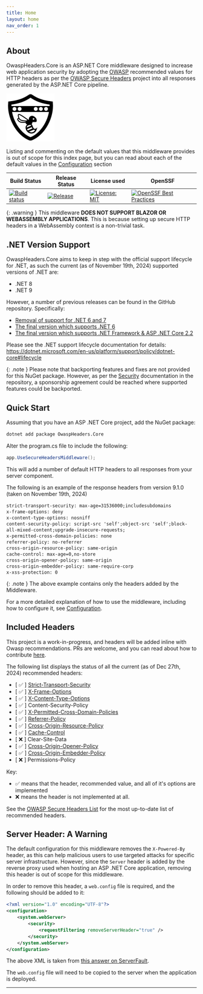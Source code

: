 ```yaml
---
title: Home
layout: home
nav_order: 1
---
```


## About

OwaspHeaders.Core is an ASP.NET Core middleware designed to increase web application security by adopting the [OWASP] recommended values for HTTP headers as per the [OWASP Secure Headers] project into all responses generated by the ASP.NET Core pipeline.

![](./assets/images/icon.png)

Listing and commenting on the default values that this middleware provides is out of scope for this index page, but you can read about each of the default values in the [Configuration] section

| Build Status                                                                                                                                                                          | Release Status                                                                                                                                                                     | License used                                                                                                | OpenSSF                                                                                                                     |
|---------------------------------------------------------------------------------------------------------------------------------------------------------------------------------------|------------------------------------------------------------------------------------------------------------------------------------------------------------------------------------|-------------------------------------------------------------------------------------------------------------|-----------------------------------------------------------------------------------------------------------------------------|
| [![Build status](https://github.com/GaProgMan/OwaspHeaders.Core/actions/workflows/dotnet.yml/badge.svg)](https://github.com/GaProgMan/OwaspHeaders.Core/actions/workflows/dotnet.yml) | [![Release](https://github.com/GaProgMan/OwaspHeaders.Core/actions/workflows/release.yml/badge.svg)](https://github.com/GaProgMan/OwaspHeaders.Core/actions/workflows/release.yml) | [![License: MIT](https://img.shields.io/badge/License-MIT-yellow.svg)](https://opensource.org/licenses/MIT) | [![OpenSSF Best Practices](https://www.bestpractices.dev/projects/9723/badge)](https://www.bestpractices.dev/projects/9723) |

{: .warning }
This middleware **DOES NOT SUPPORT BLAZOR OR WEBASSEMBLY APPLICATIONS**. This is because setting up secure HTTP headers in a WebAssembly context is a non-trivial task.

## .NET Version Support

OwaspHeaders.Core aims to keep in step with the official support lifecycle for .NET, as such the current (as of November 19th, 2024) supported versions of .NET are:

- .NET 8
- .NET 9

However, a number of previous releases can be found in the GitHub repository. Specifically:

- [Removal of support for .NET 6 and 7](https://github.com/GaProgMan/OwaspHeaders.Core/releases/tag/v9.0.0)
- [The final version which supports .NET 6](https://github.com/GaProgMan/OwaspHeaders.Core/releases/tag/v8.1.3)
- [The final version which supports .NET Framework & ASP .NET Core 2.2](https://github.com/GaProgMan/OwaspHeaders.Core/releases/tag/framework)

Please see the .NET support lifecycle documentation for details: https://dotnet.microsoft.com/en-us/platform/support/policy/dotnet-core#lifecycle

{: .note }
Please note that backporting features and fixes are not provided for this NuGet package. However, as per the [Security](https://github.com/GaProgMan/OwaspHeaders.Core/blob/main/SECURITY.md) documentation in the repository, a sponsorship agreement could be reached where supported features could be backported. 

## Quick Start

Assuming that you have an ASP .NET Core project, add the NuGet package:

```bash
dotnet add package OwaspHeaders.Core
```

Alter the program.cs file to include the following:

```csharp
app.UseSecureHeadersMiddleware();
```

This will add a number of default HTTP headers to all responses from your server component.

The following is an example of the response headers from version 9.1.0 (taken on November 19th, 2024)

```http
strict-transport-security: max-age=31536000;includesubdomains
x-frame-options: deny
x-content-type-options: nosniff
content-security-policy: script-src 'self';object-src 'self';block-all-mixed-content;upgrade-insecure-requests;
x-permitted-cross-domain-policies: none
referrer-policy: no-referrer
cross-origin-resource-policy: same-origin
cache-control: max-age=0,no-store
cross-origin-opener-policy: same-origin
cross-origin-embedder-policy: same-require-corp
x-xss-protection: 0
```

{: .note }
The above example contains only the headers added by the Middleware.

For a more detailed explanation of how to use the middleware, including how to configure it, see [Configuration](./configuration).

## Included Headers

This project is a work-in-progress, and headers will be added inline with Owasp recommendations. PRs are welcome, and you can read about how to contribute [here](./Contributing).

The following list displays the status of all the current (as of Dec 27th, 2024) recommended headers:

- [ ✅ ] [Strict-Transport-Security](https://gaprogman.github.io/OwaspHeaders.Core/configuration/Strict-Transport-Security/)
- [ ✅ ] [X-Frame-Options](https://gaprogman.github.io/OwaspHeaders.Core/configuration/X-Frame-Options/)
- [ ✅ ] [X-Content-Type-Options](https://gaprogman.github.io/OwaspHeaders.Core/configuration/X-Content-Type-Options/)
- [ ✅ ] Content-Security-Policy
- [ ✅ ] [X-Permitted-Cross-Domain-Policies](https://gaprogman.github.io/OwaspHeaders.Core/configuration/X-Permitted-Cross-Domain-Policies/)
- [ ✅ ] [Referrer-Policy](https://gaprogman.github.io/OwaspHeaders.Core/configuration/Referrer-Policy/)
- [ ✅ ] [Cross-Origin-Resource-Policy](https://gaprogman.github.io/OwaspHeaders.Core/configuration/Cross-Origin-Resource-Policy/)
- [ ✅ ] [Cache-Control](https://gaprogman.github.io/OwaspHeaders.Core/configuration/Cache-Control/)
- [ ❌ ] Clear-Site-Data
- [ ✅ ] [Cross-Origin-Opener-Policy](https://gaprogman.github.io/OwaspHeaders.Core/configuration/Cross-Origin-Opener-Policy/)
- [ ✅ ] [Cross-Origin-Embedder-Policy](https://gaprogman.github.io/OwaspHeaders.Core/configuration/Cross-Origin-Embedder-Policy/)
- [ ❌ ] Permissions-Policy

Key:

 - ✅ means that the header, recommended value, and all of it's options are implemented
 - ❌ means the header is not implemented at all.

See the [OWASP Secure Headers List] for the most up-to-date list of recommended headers.

## Server Header: A Warning

The default configuration for this middleware removes the `X-Powered-By` header, as this can help malicious users to use targeted attacks for specific server infrastructure. However, since the `Server` header is added by the reverse proxy used when hosting an ASP .NET Core application, removing this header is out of scope for this middleware.

In order to remove this header, a `web.config` file is required, and the following should be added to it:

```xml
<?xml version="1.0" encoding="UTF-8"?>
<configuration>
    <system.webServer>
        <security>
            <requestFiltering removeServerHeader="true" />
        </security>
    </system.webServer>
</configuration>
```

The above XML is taken from [this answer on ServerFault].

The `web.config` file will need to be copied to the server when the application is deployed.

----

[OWASP]: https://www.owasp.org/index.php/Main_Page
[OWASP Secure Headers]: https://www.owasp.org/index.php/OWASP_Secure_Headers_Project
[Configuration]: https://gaprogman.github.io/OwaspHeaders.Core/configuration/
[this answer on ServerFault]: https://serverfault.com/a/1020784
[OWASP Secure Headers List]: https://owasp.org/www-project-secure-headers/#div-headers

